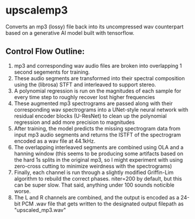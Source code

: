# upscalemp3

Converts an mp3 (lossy) file back into its uncompressed wav counterpart based on a generative AI model built with tensorflow.

## Control Flow Outline:

1. mp3 and corresponding wav audio files are broken into overlapping 1 second segements for training.
2. These audio segments are transformed into their spectral composition using the (librosa) STFT and interleaved to support stereo.
3. A polynomial regression is run on the magnitudes of each sample for every time step to roughly recover lost higher frequencies
4. These augmented mp3 spectrograms are passed along with their corresponding wav spectrograms into a UNet-style neural network with residual
   encoder blocks (U-ResNet) to clean up the polynomial regression and add more precision to magnitudes
5. After training, the model predicts the missing spectrogram data from input mp3 audio segments and returns the ISTFT of the spectrogram
   encoded as a wav file at 44.1kHz.
6. The overlapping interleaved segments are combined using OLA and a hanning window (this seems to be producing some artifacts based on the hard 1s splits in the original mp3, so I might experiment with using zero-cross cutting to minimize weirdness with the spectrograms) 
7. Finally, each channel is run through a slightly modified Griffin-Lim algorithm to rebuild the correct phases. niter=200 by default, but this can  be super slow. That said, anything under 100 sounds noticible worse.
8. The L and R channels are combined, and the output is encoded as a 24-bit PCM .wav file that gets written to the designated output filepath as "upscaled_mp3.wav"
